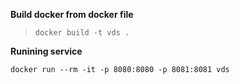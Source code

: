**Build docker from docker file**

> ```
> docker build -t vds .
> ```

**Runining service** 

```
docker run --rm -it -p 8080:8080 -p 8081:8081 vds
```

